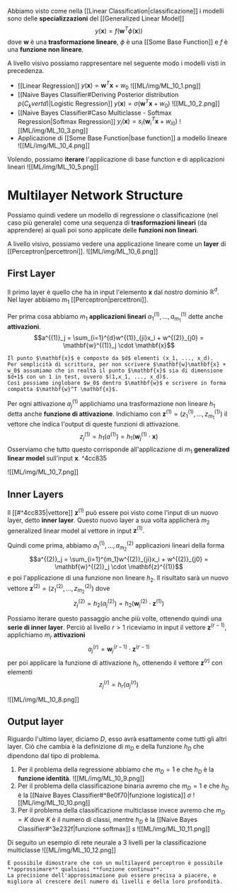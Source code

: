 Abbiamo visto come nella [[Linear Classification|classificazione]] i modelli sono delle **specializzazioni** del [[Generalized Linear Model]] $$y(\mathbf{x}) = f(\mathbf{w}^T\phi(\mathbf{x}))$$ dove $\mathbf{w}$ è una **trasformazione lineare**, $\phi$ è una [[Some Base Function]] e $f$ è una **funzione non lineare**.

A livello visivo possiamo rappresentare nel seguente modo i modelli visti in precedenza.
- [[Linear Regression]] $y(\mathbf{x}) = \mathbf{w}^T\mathbf{x} + w_0$ 
  ![[ML/img/ML_10_1.png]]
- [[Naive Bayes Classifier#Deriving Posterior distribution $p(C_k vert d)$|Logistic Regression]] $y(\mathbf{x}) = \sigma(\mathbf{w}^T\mathbf{x} + w_0)$
  ![[ML_10_2.png]]
- [[Naive Bayes Classifier#Caso Multiclasse - Softmax Regression|Softmax Regression]] $y_i(\mathbf{x}) = s_i(\mathbf{w}_i^T\mathbf{x} + w_{i0})$ 
  ![[ML/img/ML_10_3.png]] 
- Applicazione di [[Some Base Function|base function]] a modello lineare 
  ![[ML/img/ML_10_4.png]]

Volendo, possiamo **iterare** l'applicazione di base function e di applicazioni lineari
![[ML/img/ML_10_5.png]]


# Multilayer Network Structure
Possiamo quindi vedere un modello di regressione o classificazione (nel caso più generale) come una sequenza di **trasformazioni lineari** (da apprendere) ai quali poi sono applicate delle **funzioni non lineari**.

A livello visivo, possiamo vedere una applicazione lineare come un **layer** di [[Perceptron|percettroni]].
![[ML/img/ML_10_6.png]]

## First Layer
Il primo layer è quello che ha in input l'elemento $\mathbf{x}$ dal nostro dominio $\mathbb{R}^d$.
Nel layer abbiamo $m_1$ [[Perceptron|percettroni]].

Per prima cosa abbiamo $m_1$ **applicazioni lineari** $a^{(1)}_1, ..., a^{(1)}_{m_1}$ dette anche **attivazioni**.
$$a^{(1)}_j = \sum_{i=1}^{d}w^{(1)}_{ji}x_i + w^{(2)}_{j0} = \mathbf{w}^{(1)}_j  \cdot \mathbf{x}$$
```ad-note
Il punto $\mathbf{x}$ è composto da $d$ elementi (x_1, ..., x_d).
Per semplicità di scrittura, per non scrivere $\mathbf{w}\mathbf{x} + w_0$ assumiamo che in realtà il punto $\mathbf{x}$ sia di dimensione $d+1$ con un 1 in test, ovvero $(1,x_1, ..., x_d)$.
Così possiamo inglobare $w_0$ dentro $\mathbf{w}$ e scrivere in forma compatta $\mathbf{w}^T \mathbf{x}$.
```

Per ogni attivazione $a^{(1)}_j$ applichiamo una trasformazione non lineare $h_1$ detta anche **funzione di attivazione**.
Indichiamo con $\mathbf{z}^{(1)} = (z^{(1)}_1, ..., z^{(1)}_{m_1})$ il vettore che indica l'output di queste funzioni di attivazione.
$$z^{(1)}_j = h_1(a^{(1)}) = h_1(\mathbf{w}^{(1)}_j \cdot \mathbf{x})$$
Osserviamo che tutto questo corrisponde all'applicazione di $m_1$ **generalized linear model** sull'input $\mathbf{x}$. ^4cc835

![[ML/img/ML_10_7.png]]

## Inner Layers
Il [[#^4cc835|vettore]] $\mathbf{z}^{(1)}$ può essere poi visto come l'input di un nuovo layer, detto **inner layer**.
Questo nuovo layer a sua volta applicherà $m_2$ generalized linear model al vettore in input $\mathbf{z}^{(1)}$.

Quindi come prima, abbiamo  $a^{(1)}_1, ..., a^{(2)}_{m_2}$ applicazioni lineari della forma $$a^{(2)}_j = \sum_{i=1}^{m_1}w^{(2)}_{ji}x_i + w^{(2)}_{j0} = \mathbf{w}^{(2)}_j  \cdot \mathbf{z}^{(1)}$$ e poi l'applicazione di una funzione non lineare $h_2$.
Il risultato sarà un nuovo vettore $\mathbf{z}^{(2)} = (z^{(2)}_1, ...,z^{(2)}_{m_2})$ dove $$z^{(2)}_j = h_2(a^{(2)}_j) = h_2(\mathbf{w}^{(2)}_j \cdot \mathbf{z}^{(1)})$$

Possiamo iterare questo passaggio anche più volte, ottenendo quindi una **serie di inner layer**.
Perciò al livello $r > 1$ riceviamo in input il vettore $\mathbf{z}^{(r-1)}$, applichiamo $m_{r}$ **attivazioni** $$a^{(r)}_j = \mathbf{w}^{(r-1)}_j  \cdot \mathbf{z}^{(r-1)}$$ per poi applicare la funzione di attivazione $h_r$, ottenendo il vettore $\mathbf{z}^{(r)}$ con elementi $$z^{(r)}_j = h_r(a^{(r)}_j)$$

![[ML/img/ML_10_8.png]]

## Output layer
Riguardo l'ultimo layer, diciamo $D$, esso avrà esattamente come tutti gli altri layer.
Ciò che cambia è la definizione di $m_D$ e della funzione $h_D$ che dipendono dal tipo di problema.
1. Per il problema della regressione abbiamo che $m_D = 1$ e che $h_D$ è la **funzione identità**. 
   ![[ML/img/ML_10_9.png]]
2. Per il problema della classificazione binaria avremo che $m_D = 1$ e che $h_D$ è la [[Naive Bayes Classifier#^8e0f70|funzione logistica]] $\sigma$ 
   ![[ML/img/ML_10_10.png]]
3. Per il problema della classificazione multiclasse invece avremo che $m_D = K$ dove $K$ è il numero di classi, mentre $h_D$ è la [[Naive Bayes Classifier#^3e232f|funzione softmax]] $s$
   ![[ML/img/ML_10_11.png]]

Di seguito un esempio di rete neurale a 3 livelli per la classificazione multiclasse
![[ML/img/ML_10_12.png]]

```ad-info
È possibile dimostrare che con un multilayerd perceptron è possibile **approssimare** qualsiasi **funzione continua**.
La precisione dell'approssimazione può essere precisa a piacere, e migliora al crescere deil numero di livelli e della loro profondità.
```

